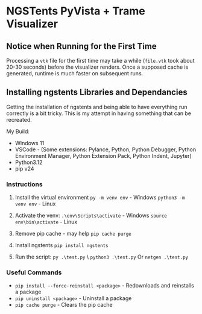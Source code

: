 # NGSTents PyVista + Trame Visualizer
## Notice when Running for the First Time
Processing a `vtk` file for the first time may take a while (`file.vtk` took about 20-30 seconds) before the visualizer renders. 
Once a supposed cache is generated, runtime is much faster on subsequent runs.

## Installing ngstents Libraries and Dependancies
Getting the installation of ngstents and being able to have everything run correctly is a bit tricky. This is my attempt in having something that can be
recreated.

My Build:
- Windows 11
- VSCode - (Some extensions: Pylance, Python, Python Debugger, Python Environment Manager, Python Extension Pack, Python Indent, Jupyter)
- Python3.12
- pip v24

### Instructions
1. Install the virtual environment
    `py -m venv env` - Windows
    `python3 -m venv env` - Linux

2. Activate the venv:
    `.\env\Scripts\activate` - Windows
    `source env\bin\activate` - Linux

3. Remove pip cache - may help
    `pip cache purge`

4. Install ngstents
    `pip install ngstents`

5. Run the script:
    `py .\test.py` \\ `python3 .\test.py`
    Or
    `netgen .\test.py`


### Useful Commands
- `pip install --force-reinstall <package>` - Redownloads and reinstalls a package
- `pip uninstall <package>` - Uninstall a package
- `pip cache purge` - Clears the pip cache
